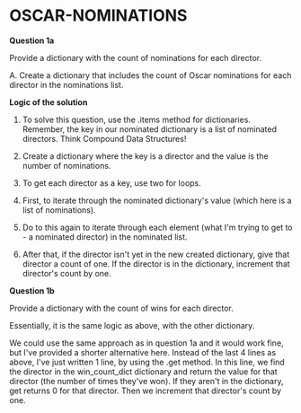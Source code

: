# OSCAR-NOMINATIONS

<strong>Question 1a</strong>

Provide a dictionary with the count of nominations for each director.

A. Create a dictionary that includes the count of Oscar nominations for each director in the nominations list.

<strong>Logic of the solution</strong>

1. To solve this question, use the .items method for dictionaries. Remember, the key in our nominated dictionary is a list of 
nominated directors. Think Compound Data Structures!

2. Create a dictionary where the key is a director and the value is the number of nominations.

3. To get each director as a key, use two for loops.

4. First, to iterate through the nominated dictionary's value (which here is a list of nominations).

5. Do to this again to iterate through each element (what I'm trying to get to - a nominated director) in the nominated list.

6. After that, if the director isn't yet in the new created dictionary, give that director a count of one. If the director is in 
the dictionary, increment that director's count by one.

<strong>Question 1b</strong>

Provide a dictionary with the count of wins for each director.

Essentially, it is the same logic as above, with the other dictionary.

We could use the same approach as in question 1a and it would work fine, but I've provided a shorter alternative here. Instead of the 
last 4 lines as above, I've just written 1 line, by using the .get method. In this line, we find the director in the win_count_dict 
dictionary and return the value for that director (the number of times they've won). If they aren't in the dictionary, get returns 0 for
that director. Then we increment that director's count by one.

